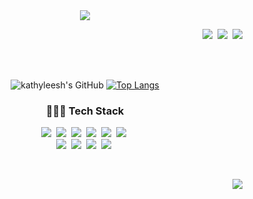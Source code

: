 <div align="center">
<img src="https://capsule-render.vercel.app/api?type=slice&color=4CC0AB&fontColor=ffffff&height=300&section=header&text=HELLO!!&fontSize=50&fontAlign=70&fontAlignY=25&rotate=20&desc=Here%20is%20future%20PM%20/%20Backend%20Developer's%20GitHub&descAlign=70&descAlignY=40&&animation=fadeIn" />
<p align="right">
  <a href="https://velog.io/@kathylee"><img src="https://img.shields.io/badge/Tech%20Blog-11B48A?style=flat-square&logo=Vimeo&logoColor=white&link=https://velog.io/@kathylee"/></a>&nbsp
  <a href="https://www.instagram.com/seohyun_lee_20/"><img src="https://img.shields.io/badge/Instagram-E4405F?style=flat-square&logo=Instagram&logoColor=white&link=https://www.instagram.com/seohyun_lee_20/"/></a>&nbsp
  <a href="mailto:kathyleesh7@gmail.com"><img src="https://img.shields.io/badge/Gmail-d14836?style=flat-square&logo=Gmail&logoColor=white&link=kathyleesh7@gmail.com"/></a>
</p>

  <br> <br>

  ![kathyleesh's GitHub](https://github-readme-stats.vercel.app/api?username=kathyleesh&count_private=true&custom_title=🐱&nbsp;kathyleesh's&nbsp;github&nbsp;🐱&bg_color=000000&title_color=fff&text_color=fff&show_icons=false)
  [![Top Langs](https://github-readme-stats.vercel.app/api/top-langs/?username=kathyleesh&layout=compact&custom_title=💎&nbsp;My&nbsp;Language&nbsp;💎&bg_color=000000&title_color=fff&text_color=fff)](https://github.com/kathyleesh/github-readme-stats)


<p align="center">   
  <h3>👩🏻‍💻 Tech Stack</h3>
  <img src="https://img.shields.io/badge/Python-3766AB?style=flat-square&logo=Python&logoColor=white"/></a>&nbsp
  <img src="https://img.shields.io/badge/C-A8B9CC?style=flat-square&logo=C&logoColor=white"/></a>&nbsp
  <img src="https://img.shields.io/badge/Flutter-02569B?style=flat-square&logo=flutter&logoColor=white"/></a>&nbsp    
  <img src="https://img.shields.io/badge/HTML-E34F26?style=flat-square&logo=HTML5&logoColor=white"/></a>&nbsp
  <img src="https://img.shields.io/badge/CSS-1572B6?style=flat-square&logo=CSS3&logoColor=white"/></a>&nbsp
  <img src="https://img.shields.io/badge/JavaScript-ffb13b?style=flat-square&logo=javascript&logoColor=white"/></a>&nbsp <br>  
  <img src="https://img.shields.io/badge/Django-092E20?style=flat-square&logo=Django&logoColor=white"/></a>&nbsp 
  <img src="https://img.shields.io/badge/Node.js-339933?style=flat-square&logo=Node.js&logoColor=white"/></a>&nbsp 
  <img src="https://img.shields.io/badge/MySQL-4479A1?style=flat-square&logo=MySQL&logoColor=white"/></a>&nbsp 
  <img src="https://img.shields.io/badge/Amazon AWS-232F3E?style=flat-square&logo=Amazon AWS&logoColor=white"/></a>&nbsp 
  
</p>

<br>
<p align="right">
  <a href="https://hits.seeyoufarm.com"><img src="https://hits.seeyoufarm.com/api/count/incr/badge.svg?url=https%3A%2F%2Fgithub.com%2Fkathyleesh&count_bg=%23ED6DA3&title_bg=%2386757E&icon=github.svg&icon_color=%23E1DEDE&title=hits&edge_flat=false"/></a>
</p>
</div> 
